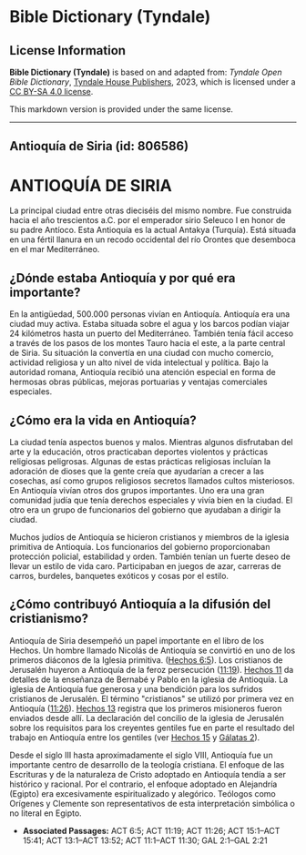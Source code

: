 # Bible Dictionary (Tyndale)

## License Information

**Bible Dictionary (Tyndale)** is based on and adapted from: _Tyndale Open Bible Dictionary_, [Tyndale House Publishers](https://tyndaleopenresources.com/), 2023, which is licensed under a [CC BY-SA 4.0 license](https://creativecommons.org/licenses/by-sa/4.0/legalcode.en).

This markdown version is provided under the same license.



--------------------------------

## Antioquía de Siria (id: 806586)

ANTIOQUÍA DE SIRIA
==================

La principal ciudad entre otras dieciséis del mismo nombre. Fue construida hacia el año trescientos a.C. por el emperador sirio Seleuco I en honor de su padre Antíoco. Esta Antioquía es la actual Antakya (Turquía). Está situada en una fértil llanura en un recodo occidental del río Orontes que desemboca en el mar Mediterráneo. 

¿Dónde estaba Antioquía y por qué era importante?
-------------------------------------------------

En la antigüedad, 500\.000 personas vivían en Antioquía. Antioquía era una ciudad muy activa. Estaba situada sobre el agua y los barcos podían viajar 24 kilómetros hasta un puerto del Mediterráneo. También tenía fácil acceso a través de los pasos de los montes Tauro hacia el este, a la parte central de Siria. Su situación la convertía en una ciudad con mucho comercio, actividad religiosa y un alto nivel de vida intelectual y política. Bajo la autoridad romana, Antioquía recibió una atención especial en forma de hermosas obras públicas, mejoras portuarias y ventajas comerciales especiales.

¿Cómo era la vida en Antioquía?
-------------------------------

La ciudad tenía aspectos buenos y malos. Mientras algunos disfrutaban del arte y la educación, otros practicaban deportes violentos y prácticas religiosas peligrosas. Algunas de estas prácticas religiosas incluían la adoración de dioses que la gente creía que ayudarían a crecer a las cosechas, así como grupos religiosos secretos llamados cultos misteriosos. En Antioquía vivían otros dos grupos importantes. Uno era una gran comunidad judía que tenía derechos especiales y vivía bien en la ciudad. El otro era un grupo de funcionarios del gobierno que ayudaban a dirigir la ciudad.

Muchos judíos de Antioquía se hicieron cristianos y miembros de la iglesia primitiva de Antioquía. Los funcionarios del gobierno proporcionaban protección policial, estabilidad y orden. También tenían un fuerte deseo de llevar un estilo de vida caro. Participaban en juegos de azar, carreras de carros, burdeles, banquetes exóticos y cosas por el estilo.

¿Cómo contribuyó Antioquía a la difusión del cristianismo?
----------------------------------------------------------

Antioquía de Siria desempeñó un papel importante en el libro de los Hechos. Un hombre llamado Nicolás de Antioquía se convirtió en uno de los primeros diáconos de la Iglesia primitiva. ([Hechos 6:5](https://ref.ly/Acts6:5)). Los cristianos de Jerusalén huyeron a Antioquía de la feroz persecución ([11:19](https://ref.ly/Acts11:19)). [Hechos 11](https://ref.ly/Acts11:1-Acts11:30) da detalles de la enseñanza de Bernabé y Pablo en la iglesia de Antioquía. La iglesia de Antioquía fue generosa y una bendición para los sufridos cristianos de Jerusalén. El término "cristianos" se utilizó por primera vez en Antioquía ([11:26](https://ref.ly/Acts11:26)). [Hechos 13](https://ref.ly/Acts13:1-Acts13:52) registra que los primeros misioneros fueron enviados desde allí. La declaración del concilio de la iglesia de Jerusalén sobre los requisitos para los creyentes gentiles fue en parte el resultado del trabajo en Antioquía entre los gentiles (ver [Hechos 15](https://ref.ly/Acts15:1-Acts15:41) y [Gálatas 2](https://ref.ly/Gal2:1-Gal2:21)).

Desde el siglo III hasta aproximadamente el siglo VIII, Antioquía fue un importante centro de desarrollo de la teología cristiana. El enfoque de las Escrituras y de la naturaleza de Cristo adoptado en Antioquía tendía a ser histórico y racional. Por el contrario, el enfoque adoptado en Alejandría (Egipto) era excesivamente espiritualizado y alegórico. Teólogos como Orígenes y Clemente son representativos de esta interpretación simbólica o no literal en Egipto.

* **Associated Passages:** ACT 6:5; ACT 11:19; ACT 11:26; ACT 15:1–ACT 15:41; ACT 13:1–ACT 13:52; ACT 11:1–ACT 11:30; GAL 2:1–GAL 2:21

